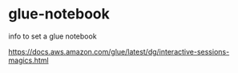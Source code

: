# glue-notebook
info to set a glue notebook

https://docs.aws.amazon.com/glue/latest/dg/interactive-sessions-magics.html
